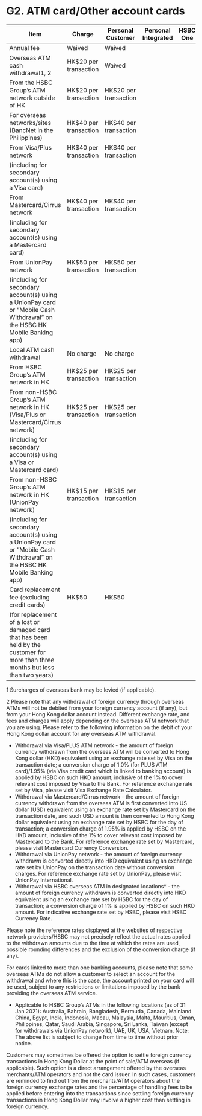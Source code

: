 # G2. ATM card/Other account cards

|Item|Charge|Personal Customer|Personal Integrated|HSBC One|HSBC Premier|HSBC Jade|
|---|---|---|---|---|---|---|
|Annual fee|Waived|Waived| | | | |
|Overseas ATM cash withdrawal1, 2|HK$20 per transaction|Waived| | | | |
|From the HSBC Group’s ATM network outside of HK|HK$20 per transaction|HK$20 per transaction| | | | |
|For overseas networks/sites (BancNet in the Philippines)|HK$40 per transaction|HK$40 per transaction| | | | |
|From Visa/Plus network|HK$40 per transaction|HK$40 per transaction| | | | |
|(including for secondary account(s) using a Visa card)| | | | | | |
|From Mastercard/Cirrus network|HK$40 per transaction|HK$40 per transaction| | | | |
|(including for secondary account(s) using a Mastercard card)| | | | | | |
|From UnionPay network|HK$50 per transaction|HK$50 per transaction| | | | |
|(including for secondary account(s) using a UnionPay card or “Mobile Cash Withdrawal” on the HSBC HK Mobile Banking app)| | | | | | |
|Local ATM cash withdrawal|No charge|No charge| | | | |
|From HSBC Group’s ATM network in HK|HK$25 per transaction|HK$25 per transaction| | | | |
|From non-HSBC Group’s ATM network in HK (Visa/Plus or Mastercard/Cirrus network)|HK$25 per transaction|HK$25 per transaction| | | | |
|(including for secondary account(s) using a Visa or Mastercard card)| | | | | | |
|From non-HSBC Group’s ATM network in HK (UnionPay network)|HK$15 per transaction|HK$15 per transaction| | | | |
|(including for secondary account(s) using a UnionPay card or “Mobile Cash Withdrawal” on the HSBC HK Mobile Banking app)| | | | | | |
|Card replacement fee (excluding credit cards)|HK$50|HK$50| | | | |
|(for replacement of a lost or damaged card that has been held by the customer for more than three months but less than two years)| | | | | | |

1 Surcharges of overseas bank may be levied (if applicable).

2 Please note that any withdrawal of foreign currency through overseas ATMs will not be debited from your foreign currency account (if any), but from your Hong Kong dollar account instead. Different exchange rate, and fees and charges will apply depending on the overseas ATM network that you are using. Please refer to the following information on the debit of your Hong Kong dollar account for any overseas ATM withdrawal.

- Withdrawal via Visa/PLUS ATM network - the amount of foreign currency withdrawn from the overseas ATM will be converted to Hong Kong dollar (HKD) equivalent using an exchange rate set by Visa on the transaction date; a conversion charge of 1.0% (for PLUS ATM card)/1.95% (via Visa credit card which is linked to banking account) is applied by HSBC on such HKD amount, inclusive of the 1% to cover relevant cost imposed by Visa to the Bank. For reference exchange rate set by Visa, please visit Visa Exchange Rate Calculator.
- Withdrawal via Mastercard/Cirrus network - the amount of foreign currency withdrawn from the overseas ATM is first converted into US dollar (USD) equivalent using an exchange rate set by Mastercard on the transaction date, and such USD amount is then converted to Hong Kong dollar equivalent using an exchange rate set by HSBC for the day of transaction; a conversion charge of 1.95% is applied by HSBC on the HKD amount, inclusive of the 1% to cover relevant cost imposed by Mastercard to the Bank. For reference exchange rate set by Mastercard, please visit Mastercard Currency Conversion.
- Withdrawal via UnionPay network - the amount of foreign currency withdrawn is converted directly into HKD equivalent using an exchange rate set by UnionPay on the transaction date without conversion charges. For reference exchange rate set by UnionPay, please visit UnionPay International.
- Withdrawal via HSBC overseas ATM in designated locations* - the amount of foreign currency withdrawn is converted directly into HKD equivalent using an exchange rate set by HSBC for the day of transaction; a conversion charge of 1% is applied by HSBC on such HKD amount. For indicative exchange rate set by HSBC, please visit HSBC Currency Rate.

Please note the reference rates displayed at the websites of respective network providers/HSBC may not precisely reflect the actual rates applied to the withdrawn amounts due to the time at which the rates are used, possible rounding differences and the exclusion of the conversion charge (if any).

For cards linked to more than one banking accounts, please note that some overseas ATMs do not allow a customer to select an account for the withdrawal and where this is the case, the account printed on your card will be used, subject to any restrictions or limitations imposed by the bank providing the overseas ATM service.

* Applicable to HSBC Group’s ATMs in the following locations (as of 31 Jan 2021): Australia, Bahrain, Bangladesh, Bermuda, Canada, Mainland China, Egypt, India, Indonesia, Macau, Malaysia, Malta, Mauritius, Oman, Philippines, Qatar, Saudi Arabia, Singapore, Sri Lanka, Taiwan (except for withdrawals via UnionPay network), UAE, UK, USA, Vietnam. Note: The above list is subject to change from time to time without prior notice.

Customers may sometimes be offered the option to settle foreign currency transactions in Hong Kong Dollar at the point of sale/ATM overseas (if applicable). Such option is a direct arrangement offered by the overseas merchants/ATM operators and not the card issuer. In such cases, customers are reminded to find out from the merchants/ATM operators about the foreign currency exchange rates and the percentage of handling fees to be applied before entering into the transactions since settling foreign currency transactions in Hong Kong Dollar may involve a higher cost than settling in foreign currency.